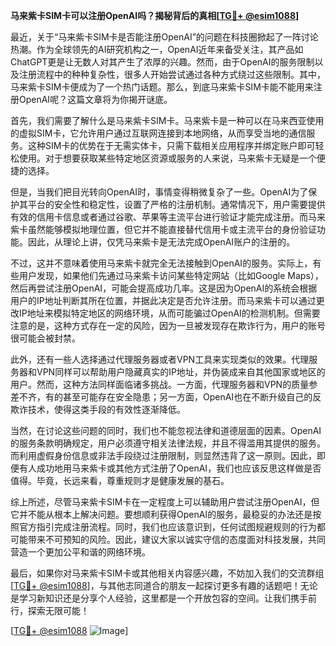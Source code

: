 **马来紫卡SIM卡可以注册OpenAI吗？揭秘背后的真相[[TG💪+ @esim1088](https://t.me/s/esim1088)]**

最近，关于“马来紫卡SIM卡是否能注册OpenAI”的问题在科技圈掀起了一阵讨论热潮。作为全球领先的AI研究机构之一，OpenAI近年来备受关注，其产品如ChatGPT更是让无数人对其产生了浓厚的兴趣。然而，由于OpenAI的服务限制以及注册流程中的种种复杂性，很多人开始尝试通过各种方式绕过这些限制。其中，马来紫卡SIM卡便成为了一个热门话题。那么，到底马来紫卡SIM卡能不能用来注册OpenAI呢？这篇文章将为你揭开谜底。

首先，我们需要了解什么是马来紫卡SIM卡。马来紫卡是一种可以在马来西亚使用的虚拟SIM卡，它允许用户通过互联网连接到本地网络，从而享受当地的通信服务。这种SIM卡的优势在于无需实体卡，只需下载相关应用程序并绑定账户即可轻松使用。对于想要获取某些特定地区资源或服务的人来说，马来紫卡无疑是一个便捷的选择。

但是，当我们把目光转向OpenAI时，事情变得稍微复杂了一些。OpenAI为了保护其平台的安全性和稳定性，设置了严格的注册机制。通常情况下，用户需要提供有效的信用卡信息或者通过谷歌、苹果等主流平台进行验证才能完成注册。而马来紫卡虽然能够模拟地理位置，但它并不能直接替代信用卡或主流平台的身份验证功能。因此，从理论上讲，仅凭马来紫卡是无法完成OpenAI账户的注册的。

不过，这并不意味着使用马来紫卡就完全无法接触到OpenAI的服务。实际上，有些用户发现，如果他们先通过马来紫卡访问某些特定网站（比如Google Maps），然后再尝试注册OpenAI，可能会提高成功几率。这是因为OpenAI的系统会根据用户的IP地址判断其所在位置，并据此决定是否允许注册。而马来紫卡可以通过更改IP地址来模拟特定地区的网络环境，从而可能骗过OpenAI的检测机制。但需要注意的是，这种方式存在一定的风险，因为一旦被发现存在欺诈行为，用户的账号很可能会被封禁。

此外，还有一些人选择通过代理服务器或者VPN工具来实现类似的效果。代理服务器和VPN同样可以帮助用户隐藏真实的IP地址，并伪装成来自其他国家或地区的用户。然而，这种方法同样面临诸多挑战。一方面，代理服务器和VPN的质量参差不齐，有的甚至可能存在安全隐患；另一方面，OpenAI也在不断升级自己的反欺诈技术，使得这类手段的有效性逐渐降低。

当然，在讨论这些问题的同时，我们也不能忽视法律和道德层面的因素。OpenAI的服务条款明确规定，用户必须遵守相关法律法规，并且不得滥用其提供的服务。而利用虚假身份信息或非法手段绕过注册限制，则显然违背了这一原则。因此，即便有人成功地用马来紫卡或其他方式注册了OpenAI，我们也应该反思这样做是否值得。毕竟，长远来看，尊重规则才是健康发展的基石。

综上所述，尽管马来紫卡SIM卡在一定程度上可以辅助用户尝试注册OpenAI，但它并不能从根本上解决问题。要想顺利获得OpenAI的服务，最稳妥的办法还是按照官方指引完成注册流程。同时，我们也应该意识到，任何试图规避规则的行为都可能带来不可预知的风险。因此，建议大家以诚实守信的态度面对科技发展，共同营造一个更加公平和谐的网络环境。

最后，如果你对马来紫卡SIM卡或其他相关内容感兴趣，不妨加入我们的交流群组[[TG💪+ @esim1088](https://t.me/s/esim1088)]，与其他志同道合的朋友一起探讨更多有趣的话题吧！无论是学习新知识还是分享个人经验，这里都是一个开放包容的空间。让我们携手前行，探索无限可能！

[[TG💪+ @esim1088](https://t.me/s/esim1088) ![Image](https://i.postimg.cc/4NQfJmqS/Snipaste-2025-05-13-00-14-12.png)]